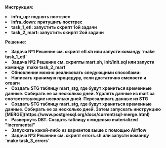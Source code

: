 <b>Инструкция<b>:

<li> infra_up: поднять постгрес
<li> infra_down: притушить постгрес
<li> task_1_etl: запустить скрипт 1ой задачи
<li> task_2_mart: запустить скирпт 2ой задачи

Решение:

<li> Задача №1
Решение см. скрипт etl.sh или запусти команду `make task_1_etl`

<li> Задача №2
Решение см. скрипты mart.sh, init/init.sql или запусти команду `make task_2_mart`
    <li> Обновление можно реализовать следующими способами:
        <li> Написать хранимую процедуру, если достаточно смелости и отваги
        <li> Создать STG таблицу mart_stg, где будут храниться временные данные. Собирать ее за несколько дней. Удалять данные из mart за соответствующие несколько дней. Перезаливать данные из STG
        <li> Создать STG таблицу mart_stg, где будут храниться временные данные. Собирать ее за несколько дней. Затем запускать инструкцию [MERGE](https://www.postgresql.org/docs/current/sql-merge.html)
        <li> Развернуть DBT. Создать таблицу c моделью materialized "incremental"
        <li> Запускать какой-либо из вариантов выше с помощью Airflow

<li> Задача №3
Решение см. скрипт errors.sh или запусти команду `make task_3_errors`
